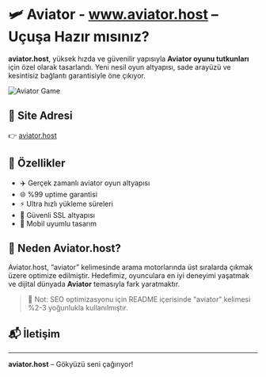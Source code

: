 # 🛩️ Aviator - www.aviator.host – Uçuşa Hazır mısınız?

**aviator.host**, yüksek hızda ve güvenilir yapısıyla **Aviator oyunu tutkunları** için özel olarak tasarlandı. Yeni nesil oyun altyapısı, sade arayüzü ve kesintisiz bağlantı garantisiyle öne çıkıyor.

![Aviator Game](https://aviator.host/new/1.png)

## 🔗 Site Adresi

👉 [aviator.host](https://aviator.host)

## 🚀 Özellikler

- ✈️ Gerçek zamanlı aviator oyun altyapısı
- 🌐 %99 uptime garantisi
- ⚡ Ultra hızlı yükleme süreleri
- 🔐 Güvenli SSL altyapısı
- 📱 Mobil uyumlu tasarım

## 🌟 Neden Aviator.host?

Aviator.host, “aviator” kelimesinde arama motorlarında üst sıralarda çıkmak üzere optimize edilmiştir. Hedefimiz, oyunculara en iyi deneyimi yaşatmak ve dijital dünyada **Aviator** temasıyla fark yaratmaktır.




> 🧠 Not: SEO optimizasyonu için README içerisinde "aviator" kelimesi %2-3 yoğunlukla kullanılmıştır.

## 📬 İletişim

---

**aviator.host** – Gökyüzü seni çağırıyor!
